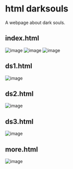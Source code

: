 # html darksouls
 
A webpage about dark souls.

index.html
-
![image](https://user-images.githubusercontent.com/61373385/161796274-5bf2dbdf-509b-463b-8304-58dd283a5e40.png)
![image](https://user-images.githubusercontent.com/61373385/161796343-1490ca81-3832-4ccc-83f1-2937b2507e8f.png)
![image](https://user-images.githubusercontent.com/61373385/161796373-2b64ce74-3c42-4e75-b3e5-b3e00b550c92.png)

ds1.html
-
![image](https://user-images.githubusercontent.com/61373385/161796557-8c2d9843-9792-4632-8f76-b17b685d8d1c.png)

ds2.html
-
![image](https://user-images.githubusercontent.com/61373385/161796662-af29bc32-7972-4941-803b-6ef09842f112.png)


ds3.html
-
![image](https://user-images.githubusercontent.com/61373385/161796691-51e5785f-35e4-474f-bb38-52cb635ffec9.png)

more.html
-
![image](https://user-images.githubusercontent.com/61373385/161796765-2470f42c-6da1-4e4c-9ec7-6c2407e2cdd5.png)
